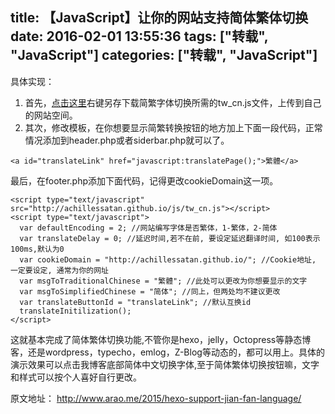 title: 【JavaScript】让你的网站支持简体繁体切换
date: 2016-02-01 13:55:36
tags: ["转载", "JavaScript"]
categories: ["转载", "JavaScript"]
---
具体实现：

1. 首先，[点击这里](/js/tw_cn.js)右键另存下载简繁字体切换所需的tw_cn.js文件，上传到自己的网站空间。
2. 其次，修改模板，在你想要显示简繁转换按钮的地方加上下面一段代码，正常情况添加到header.php或者siderbar.php就可以了。

```
<a id="translateLink" href="javascript:translatePage();">繁體</a>
```

最后，在footer.php添加下面代码，记得更改cookieDomain这一项。

```
<script type="text/javascript" src="http://achillessatan.github.io/js/tw_cn.js"></script>
<script type="text/javascript">
  var defaultEncoding = 2; //网站编写字体是否繁体，1-繁体，2-简体
  var translateDelay = 0; //延迟时间,若不在前, 要设定延迟翻译时间, 如100表示100ms,默认为0
  var cookieDomain = "http://achillessatan.github.io/"; //Cookie地址, 一定要设定, 通常为你的网址
  var msgToTraditionalChinese = "繁體"; //此处可以更改为你想要显示的文字
  var msgToSimplifiedChinese = "简体"; //同上，但两处均不建议更改
  var translateButtonId = "translateLink"; //默认互换id
  translateInitilization();
</script>
```

这就基本完成了简体繁体切换功能,不管你是hexo，jelly，Octopress等静态博客，还是wordpress，typecho，emlog，Z-Blog等动态的，都可以用上。具体的演示效果可以点击我博客底部简体中文切换字体,至于简体繁体切换按钮嘛，文字和样式可以按个人喜好自行更改。

原文地址： http://www.arao.me/2015/hexo-support-jian-fan-language/
